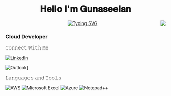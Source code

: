 <p align="center"><h1 align="center">𝐇𝐞𝐥𝐥𝐨 𝐈'𝐦 𝐆𝐮𝐧𝐚𝐬𝐞𝐞𝐥𝐚𝐧 </h1>          
<img align="right" src="https://visitor-badge.laobi.icu/badge?page_id=Gun27.Guna" />
</a></p>

<p align="center">
  <!-- Typing SVG by Guna- https://github.com/Guna/readme-typing-svg -->
<a href="https://github.com/Guna/readme-typing-svg">
<a href="https://git.io/typing-svg"><img src="https://readme-typing-svg.demolab.com?font=EXO+2&size=23&duration=4000&pause=1000&color=FFFDD0&center=true&vCenter=true&random=false&width=480&lines=AWS;Always+Learning+New+Things" alt="Typing SVG" /></a></p><h3 align="left"> 

</a>
Cloud Developer 
</h3>

𝙲𝚘𝚗𝚗𝚎𝚌𝚝 𝚆𝚒𝚝𝚑 𝙼𝚎

[![LinkedIn](https://img.shields.io/badge/LinkedIn-%230077B5.svg?logo=linkedin&logoColor=white)](https://www.linkedin.com/in/gunaseelan-a-r?)

![Outlook](https://img.shields.io/badge/Microsoft_Outlook-0078D4??style=plastic&logo-appveyorstyle=for-the-badge&logo=microsoft-outlook&logoColor=white)]

𝙻𝚊𝚗𝚐𝚞𝚊𝚐𝚎𝚜 𝚊𝚗𝚍 𝚃𝚘𝚘𝚕𝚜

![AWS](https://img.shields.io/badge/AWS-%23FF9900.svg?style=for-the-badge&logo=amazon-aws&logoColor=white) 
![Microsoft Excel](https://img.shields.io/badge/Microsoft_Excel-217346?style=for-the-badge&logo=microsoft-excel&logoColor=white) 
![Azure](https://img.shields.io/badge/azure-%230072C6.svg?style=for-the-badge&logo=microsoftazure&logoColor=white) 
![Notepad++](https://img.shields.io/badge/Notepad++-90E59A.svg?style=for-the-badge&logo=notepad%2b%2b&logoColor=black) 

